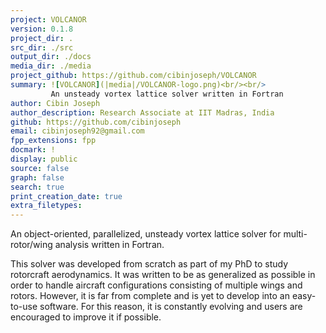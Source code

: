 ```yaml
---
project: VOLCANOR
version: 0.1.8
project_dir: .
src_dir: ./src
output_dir: ./docs
media_dir: ./media    
project_github: https://github.com/cibinjoseph/VOLCANOR
summary: ![VOLCANOR](|media|/VOLCANOR-logo.png)<br/><br/>
         An unsteady vortex lattice solver written in Fortran
author: Cibin Joseph
author_description: Research Associate at IIT Madras, India
github: https://github.com/cibinjoseph
email: cibinjoseph92@gmail.com
fpp_extensions: fpp
docmark: !
display: public
source: false
graph: false
search: true
print_creation_date: true
extra_filetypes:
---
```


An object-oriented, parallelized, unsteady vortex lattice solver for multi-rotor/wing analysis written in Fortran.

This solver was developed from scratch as part of my PhD to study rotorcraft aerodynamics. It was written to be as generalized as possible in order to handle aircraft configurations consisting of multiple wings and rotors. However, it is far from complete and is yet to develop into an easy-to-use software. For this reason, it is constantly evolving and users are encouraged to improve it if possible.
